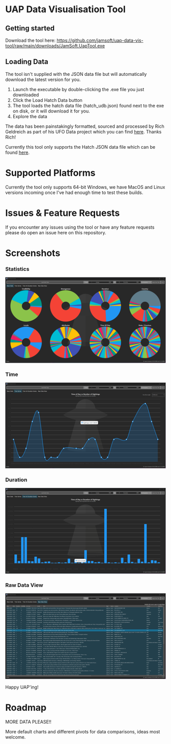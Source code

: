 # UAP Data Visualisation Tool

## Getting started

Download the tool here:
https://github.com/jamsoft/uap-data-vis-tool/raw/main/downloads/JamSoft.UapTool.exe

## Loading Data

The tool isn't supplied with the JSON data file but will automatically download the latest version for you.

1. Launch the executable by double-clicking the .exe file you just downloaded
2. Click the Load Hatch Data button
3. The tool loads the hatch data file (hatch_udb.json) found next to the exe on disk, or it will download it for you.
4. Explore the data

The data has been painstakingly formatted, sourced and processed by Rich Geldreich as part of his UFO Data project which you can find [here](https://github.com/richgel999/ufo_data). Thanks Rich!

Currently this tool only supports the Hatch JSON data file which can be found [here](https://github.com/richgel999/ufo_data/blob/main/bin/hatch_udb.json).

# Supported Platforms

Currently the tool only supports 64-bit Windows, we have MacOS and Linux versions incoming once I've had enough time to test these builds.

# Issues & Feature Requests

If you encounter any issues using the tool or have any feature requests please do open an issue here on this repository.

# Screenshots
### Statistics
![alt text](/img/pies.png "Pies")
### Time
![alt text](/img/time.png "Time Series")
### Duration
![alt text](/img/time-duration.png "Duration Series")
### Raw Data View
![alt text](/img/raw-data.png "Raw Data View")

Happy UAP'ing!

# Roadmap

MORE DATA PLEASE!!

More default charts and different pivots for data comparisons, ideas most welcome.